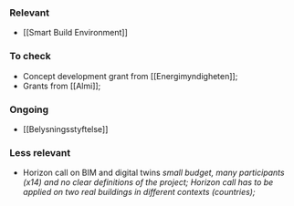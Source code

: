 

### Relevant

* [[Smart Build Environment]]

### To check

* Concept development grant from [[Energimyndigheten]];
* Grants from [[Almi]];

### Ongoing

* [[Belysningsstyftelse]]

### Less relevant

* Horizon call on BIM and digital twins
  _small budget, many participants (x14) and no clear definitions of the project; Horizon call has to be applied on two real buildings in different contexts (countries);_